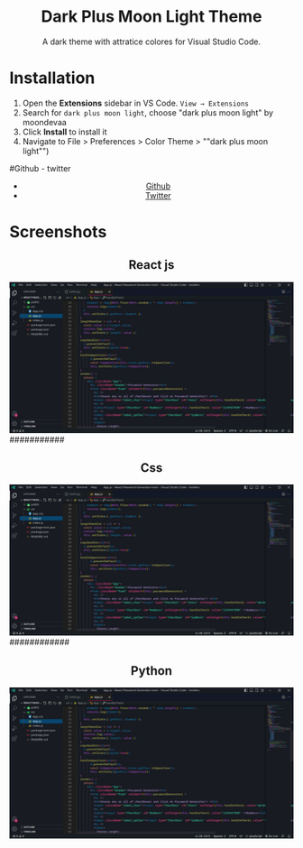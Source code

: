 <div align="center">

# Dark Plus Moon Light Theme

A dark theme with attratice colores for Visual Studio Code.
</div>

# Installation

1. Open the **Extensions** sidebar in VS Code. `View → Extensions`
2. Search for `dark plus moon light`, choose "dark plus moon light" by moondevaa
3. Click **Install** to install it
4. Navigate to File > Preferences > Color Theme > ""dark plus moon light"")

#Github - twitter
  <div align="center">
    <ul>
    <li> <a href="https://github.com/AaBbdev29">Github</a> </li>
    <li> <a href="https://twitter.com/imaginative_dev">Twitter</a></li>
    </ul>
  </div>

# Screenshots

<div align="center">
    <h2>React js</h2>
    <img src="https://raw.githubusercontent.com/AaBbdev29/Darkplusmoonlite/main/reactjs.jpg" alt="Moon"/>
</div>
###########
 <div align="center">
    <h2>Css</h2>
    <img src="https://raw.githubusercontent.com/AaBbdev29/Darkplusmoonlite/main/reactjs.jpg" alt="Moon"/>
</div>
############
 <br/>
<div align="center">
    <h2>Python</h2>
    <img src="https://raw.githubusercontent.com/AaBbdev29/Darkplusmoonlite/main/reactjs.jpg" alt="Moon"/>
</div>

